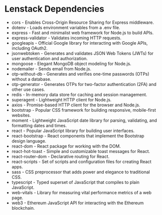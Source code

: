 # Lenstack Dependencies

* cors - Enables Cross-Origin Resource Sharing for Express middleware.
* dotenv - Loads environment variables from a .env file.
* express - Fast and minimalist web framework for Node.js to build APIs.
* express-validator - Validates incoming HTTP requests.
* googleapis - Official Google library for interacting with Google APIs, including OAuth2.
* jsonwebtoken - Generates and validates JSON Web Tokens (JWTs) for user authentication and authorization.
* mongoose - Elegant MongoDB object modeling for Node.js.
* nodemailer - Sends email from Node.js.
* otp-without-db - Generates and verifies one-time passwords (OTPs) without a database.
* otp-generator - Generates OTPs for two-factor authentication (2FA) and other use cases.
* redis - In-memory data store for caching and session management.
* superagent - Lightweight HTTP client for Node.js.
* axios - Promise-based HTTP client for the browser and Node.js.
* bootstrap - Popular CSS framework for building responsive, mobile-first websites.
* moment - Lightweight JavaScript date library for parsing, validating, and formatting dates and times.
* react - Popular JavaScript library for building user interfaces.
* react-bootstrap - React components that implement the Bootstrap design language.
* react-dom - React package for working with the DOM.
* react-hot-toast - Simple and customizable toast messages for React.
* react-router-dom - Declarative routing for React.
* react-scripts - Set of scripts and configuration files for creating React apps.
* sass - CSS preprocessor that adds power and elegance to traditional CSS.
* typescript - Typed superset of JavaScript that compiles to plain JavaScript.
* web-vitals - Library for measuring vital performance metrics of a web page.
* web3 - Ethereum JavaScript API for interacting with the Ethereum blockchain.